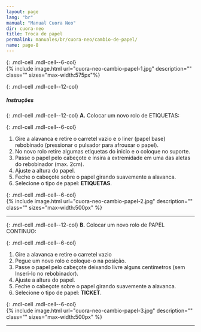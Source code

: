 ```yaml
---
layout: page
lang: "br"
manual: "Manual Cuora Neo"
dir: cuora-neo
title: Troca de papel
permalink: manuales/br/cuora-neo/cambio-de-papel/
name: page-8
---
```

{: .mdl-cell .mdl-cell--6-col}  
{% include image.html url="cuora-neo-cambio-papel-1.jpg" description="" class="" sizes="max-width:575px"%}

{: .mdl-cell .mdl-cell--12-col}  
##### Instruções

{: .mdl-cell .mdl-cell--12-col}
**A.** Colocar um novo rolo de ETIQUETAS:

{: .mdl-cell .mdl-cell--6-col}
  1. Gire a alavanca e retire o carretel vazio e o liner (papel base) rebobinado (pressionar o pulsador para afrouxar o papel).
  2. No novo rolo retire algumas etiquetas do inicio e o coloque no suporte.
  3. Passe o papel pelo cabeçote e insira a extremidade em uma das aletas do rebobinador (max. 2cm).
  4. Ajuste a altura do papel.
  5. Feche o cabeçote sobre o papel girando suavemente a alavanca.
  6. Selecione o tipo de papel: **ETIQUETAS**.
  

{: .mdl-cell .mdl-cell--6-col}  
{% include image.html url="cuora-neo-cambio-papel-2.jpg" description="" class=""  sizes="max-width:500px" %}

* * *

{: .mdl-cell .mdl-cell--12-col}
 **B.** Colocar um novo rolo de PAPEL CONTINUO:

{: .mdl-cell .mdl-cell--6-col}
  1. Gire a alavanca e retire o carretel vazio
  2. Pegue um novo rolo e coloque-o na posição.
  3. Passe o papel pelo cabeçote deixando livre alguns centímetros (sem Inseri-lo no rebobinador).
  4. Ajuste a altura do papel.
  5. Feche o cabeçote sobre o papel girando suavemente a alavanca.
  6. Selecione o tipo de papel: **TICKET**.
  
  
{: .mdl-cell .mdl-cell--6-col}  
{% include image.html url="cuora-neo-cambio-papel-3.jpg" description="" class=""  sizes="max-width:500px" %}
* * *
